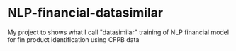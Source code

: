 # NLP-financial-datasimilar
My project to shows what I call "datasimilar" training of NLP financial model for fin product identification using CFPB data 
